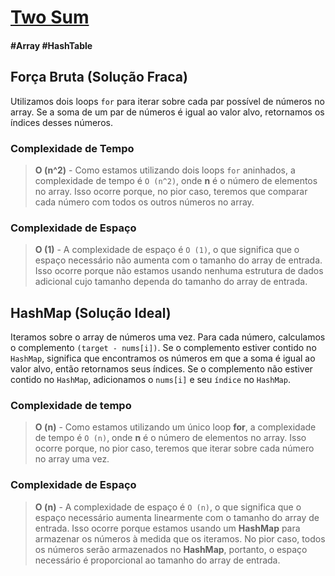 # [Two Sum](https://leetcode.com/problems/two-sum/)

#### \#Array \#HashTable

## Força Bruta (Solução Fraca)

Utilizamos dois loops `for` para iterar sobre cada par possível de números no array. Se a soma de um par de números é
igual ao valor alvo, retornamos os índices desses números.

### Complexidade de Tempo
>**O (n^2)** - Como estamos utilizando dois loops `for` aninhados, a complexidade de tempo é `O (n^2)`, onde **n** é o número
> de elementos no array. Isso ocorre porque, no pior caso, teremos que comparar cada número com todos os outros números
> no array.

### Complexidade de Espaço
>**O (1)** - A complexidade de espaço é `O (1)`, o que significa que o espaço necessário não aumenta com o tamanho do array de
> entrada. Isso ocorre porque não estamos usando nenhuma estrutura de dados adicional cujo tamanho dependa do tamanho
> do array de entrada.


## HashMap (Solução Ideal)

Iteramos sobre o array de números uma vez. Para cada número, calculamos o complemento `(target - nums[i])`. Se o 
complemento estiver contido no `HashMap`, significa que encontramos os números em que a soma é igual ao valor alvo, 
então  retornamos seus índices. Se o complemento não estiver contido no `HashMap`, adicionamos o `nums[i]` e seu
`índice` no `HashMap`.

### Complexidade de tempo
>**O (n)** - Como estamos utilizando um único loop **for**, a complexidade de tempo é `O (n)`, onde **n** é o número
> de elementos no array. Isso ocorre porque, no pior caso, teremos que iterar sobre cada número no array uma vez.

### Complexidade de Espaço
>**O (n)** - A complexidade de espaço é `O (n)`, o que significa que o espaço necessário aumenta linearmente com o
> tamanho do array de entrada. Isso ocorre porque estamos usando um **HashMap** para armazenar os números à medida que
> os iteramos. No pior caso, todos os números serão armazenados no **HashMap**, portanto, o espaço necessário é proporcional
> ao tamanho do array de entrada.
